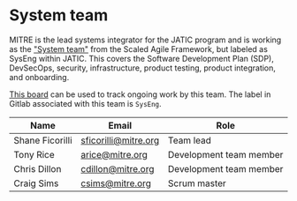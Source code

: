 # System team

MITRE is the lead systems integrator for the JATIC program and is working as the ["System team"](https://scaledagileframework.com/system-team/) from the Scaled Agile Framework, but labeled as SysEng within JATIC. This covers the Software Development Plan (SDP), DevSecOps, security, infrastructure, product testing, product integration, and onboarding. 

[This board](https://gitlab.jatic.net/groups/jatic/-/boards/51?label_name[]=SysEng) can be used to track ongoing work by this team. The label in Gitlab associated with this team is `SysEng`.

| Name | Email | Role |
| ---- | ----- | ---- |
| Shane Ficorilli | sficorilli@mitre.org | Team lead |
| Tony Rice | arice@mitre.org | Development team member |
| Chris Dillon | cdillon@mitre.org | Development team member |
| Craig Sims | csims@mitre.org | Scrum master |
